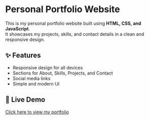 # Personal Portfolio Website

This is my personal portfolio website built using **HTML, CSS, and JavaScript**.  
It showcases my projects, skills, and contact details in a clean and responsive design.

## ✨ Features
- Responsive design for all devices
- Sections for About, Skills, Projects, and Contact
- Social media links
- Simple and modern UI
## 🚀 Live Demo
[Click here to view my portfolio](https://satyam12y.github.io/Portfolio--Satyam-Singh--Yadav/)
